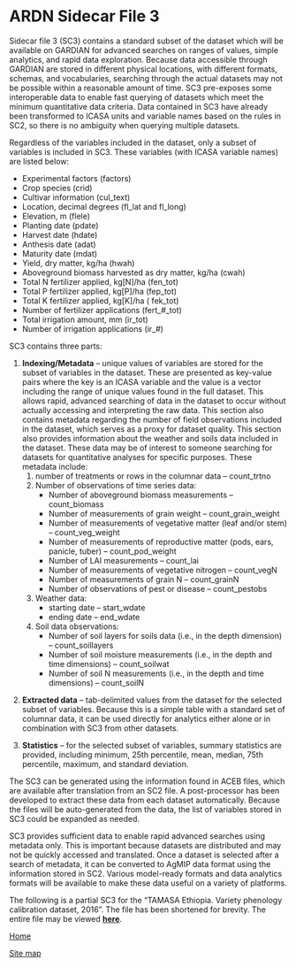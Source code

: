# ARDN Sidecar File 3

Sidecar file 3 (SC3) contains a standard subset of the dataset which will be available on GARDIAN for advanced searches on ranges of values, simple analytics, and rapid data exploration. Because data accessible through GARDIAN are stored in different physical locations, with different formats, schemas, and vocabularies, searching through the actual datasets may not be possible within a reasonable amount of time. SC3 pre-exposes some interoperable data to enable fast querying of datasets which meet the minimum quantitative data criteria. Data contained in SC3 have already been transformed to ICASA units and variable names based on the rules in SC2, so there is no ambiguity when querying multiple datasets.

Regardless of the variables included in the dataset, only a subset of variables is included in SC3. These variables (with ICASA variable names) are listed below:
* Experimental factors (factors) 
* Crop species (crid) 
* Cultivar information (cul_text) 
* Location, decimal degrees (fl_lat and fl_long) 
* Elevation, m (flele)
* Planting date (pdate)
* Harvest date (hdate)
* Anthesis date (adat) 
* Maturity date (mdat) 
* Yield, dry matter, kg/ha (hwah)
* Aboveground biomass harvested as dry matter, kg/ha (cwah) 
* Total N fertilizer applied, kg[N]/ha (fen_tot)
* Total P fertilizer applied, kg[P]/ha (fep_tot)
* Total K fertilizer applied, kg[K]/ha ( fek_tot)
* Number of fertilizer applications (fert_#_tot)
* Total irrigation amount, mm (ir_tot)
* Number of irrigation applications (ir_#)

SC3 contains three parts: 
1. **Indexing/Metadata** – unique values of variables are stored for the subset of variables in the dataset. These are presented as key-value pairs where the key is an ICASA variable and the value is a vector including the range of unique values found in the full dataset. This allows rapid, advanced searching of data in the dataset to occur without actually accessing and interpreting the raw data. This section also contains metadata regarding the number of field observations included in the dataset, which serves as a proxy for dataset quality. This section also provides information about the weather and soils data included in the dataset. These data may be of interest to someone searching for datasets for quantitative analyses for specific purposes. These metadata include:
    1. number of treatments or rows in the columnar data – count_trtno 
    1. Number of observations of time series data:
        - Number of aboveground biomass measurements – count_biomass
        - Number of measurements of grain weight – count_grain_weight
        - Number of measurements of vegetative matter (leaf and/or stem) – count_veg_weight
        - Number of measurements of reproductive matter (pods, ears, panicle, tuber) – count_pod_weight
        - Number of LAI measurements – count_lai
        - Number of measurements of vegetative nitrogen – count_vegN
        - Number of measurements of grain N – count_grainN
        - Number of observations of pest or disease – count_pestobs
    1. Weather data: 
        - starting date – start_wdate
        - ending date  – end_wdate
    1. Soil data observations:
        - Number of soil layers for soils data (i.e., in the depth dimension) – count_soillayers
        - Number of soil moisture measurements (i.e., in the depth and time dimensions) – count_soilwat
        - Number of soil N measurements (i.e., in the depth and time dimensions) – count_soilN
<!--![image](SC3a1.png)-->
2. **Extracted data** – tab-delimited values from the dataset for the selected subset of variables. Because this is a simple table with a standard set of columnar data, it can be used directly for analytics either alone or in combination with SC3 from other datasets.
<!--![image](SC3b.png)-->
3. **Statistics** – for the selected subset of variables, summary statistics are provided, including minimum, 25th percentile, mean, median, 75th percentile, maximum, and standard deviation.
<!--![image](SC3c.png)-->


The SC3 can be generated using the information found in ACEB files, which are available after translation from an SC2 file. A post-processor has been developed to extract these data from each dataset automatically. Because the files will be auto-generated from the data, the list of variables stored in SC3 could be expanded as needed. 

SC3  provides sufficient data to enable rapid advanced searches using metadata only. This is important because datasets are distributed and may not be quickly accessed and translated.  Once a dataset is selected after a search of metadata, it can be converted to AgMIP data format using the information stored in SC2. Various model-ready formats and data analytics formats will be available to make these data useful on a variety of platforms. 

The following is a partial SC3 for the “TAMASA Ethiopia. Variety phenology calibration dataset, 2016”. The file has been shortened for brevity. The entire file may be viewed **[here](https://github.com/agmip/gardian_metadata/blob/master/TAMASA/tamasa-sc3.json)**.



[Home](index.md)

[Site map](SiteMap.md)


